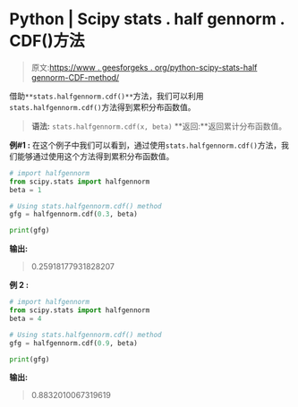 # Python | Scipy stats . half gennorm . CDF()方法

> 原文:[https://www . geesforgeks . org/python-scipy-stats-half gennorm-CDF-method/](https://www.geeksforgeeks.org/python-scipy-stats-halfgennorm-cdf-method/)

借助`**stats.halfgennorm.cdf()**`方法，我们可以利用`stats.halfgennorm.cdf()`方法得到累积分布函数值。

> **语法:** `stats.halfgennorm.cdf(x, beta)`
> **返回:**返回累计分布函数值。

**例#1 :**
在这个例子中我们可以看到，通过使用`stats.halfgennorm.cdf()`方法，我们能够通过使用这个方法得到累积分布函数值。

```py
# import halfgennorm
from scipy.stats import halfgennorm
beta = 1

# Using stats.halfgennorm.cdf() method
gfg = halfgennorm.cdf(0.3, beta)

print(gfg)
```

**输出:**

> 0.25918177931828207

**例 2 :**

```py
# import halfgennorm
from scipy.stats import halfgennorm
beta = 4

# Using stats.halfgennorm.cdf() method
gfg = halfgennorm.cdf(0.9, beta)

print(gfg)
```

**输出:**

> 0.8832010067319619